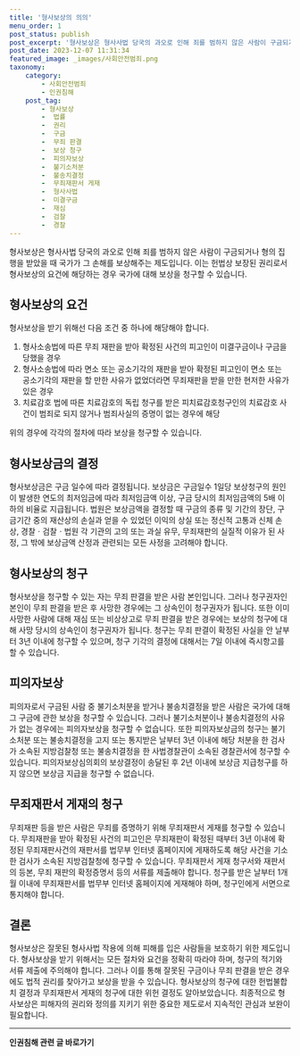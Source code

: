 ```yaml
---
title: '형사보상의 의의'
menu_order: 1
post_status: publish
post_excerpt: '형사보상은 형사사법 당국의 과오로 인해 죄를 범하지 않은 사람이 구금되거나 형의 집행을 받았을 때 국가가 그 손해를 보상해주는 제도입니다. 이는 헌법상 보장된 권리로서 형사보상의 요건에 해당하는 경우 국가에 대해 보상을 청구할 수 있습니다.'
post_date: 2023-12-07 11:31:34
featured_image: _images/사회안전범죄.png
taxonomy:
    category:
        - 사회안전범죄
        - 인권침해
    post_tag:
        - 형사보상
        -  법률
        -  권리
        -  구금
        -  무죄 판결
        -  보상 청구
        -  피의자보상
        -  불기소처분
        -  불송치결정
        -  무죄재판서 게재
        -  형사사법
        -  미결구금
        -  재심
        -  검찰
        -  경찰
---
```



형사보상은 형사사법 당국의 과오로 인해 죄를 범하지 않은 사람이 구금되거나 형의 집행을 받았을 때 국가가 그 손해를 보상해주는 제도입니다. 이는 헌법상 보장된 권리로서 형사보상의 요건에 해당하는 경우 국가에 대해 보상을 청구할 수 있습니다.

## 형사보상의 요건

형사보상을 받기 위해선 다음 조건 중 하나에 해당해야 합니다.
1. 형사소송법에 따른 무죄 재판을 받아 확정된 사건의 피고인이 미결구금이나 구금을 당했을 경우
2. 형사소송법에 따라 면소 또는 공소기각의 재판을 받아 확정된 피고인이 면소 또는 공소기각의 재판을 할 만한 사유가 없었더라면 무죄재판을 받을 만한 현저한 사유가 있은 경우
3. 치료감호 법에 따른 치료감호의 독립 청구를 받은 피치료감호청구인의 치료감호 사건이 범죄로 되지 않거나 범죄사실의 증명이 없는 경우에 해당

위의 경우에 각각의 절차에 따라 보상을 청구할 수 있습니다.

## 형사보상금의 결정

형사보상금은 구금 일수에 따라 결정됩니다. 보상금은 구금일수 1일당 보상청구의 원인이 발생한 연도의 최저임금에 따라 최저임금액 이상, 구금 당시의 최저임금액의 5배 이하의 비율로 지급됩니다. 법원은 보상금액을 결정할 때 구금의 종류 및 기간의 장단, 구금기간 중의 재산상의 손실과 얻을 수 있었던 이익의 상실 또는 정신적 고통과 신체 손상, 경찰ㆍ검찰ㆍ법원 각 기관의 고의 또는 과실 유무, 무죄재판의 실질적 이유가 된 사정, 그 밖에 보상금액 산정과 관련되는 모든 사정을 고려해야 합니다.

## 형사보상의 청구

형사보상을 청구할 수 있는 자는 무죄 판결을 받은 사람 본인입니다. 그러나 청구권자인 본인이 무죄 판결을 받은 후 사망한 경우에는 그 상속인이 청구권자가 됩니다. 또한 이미 사망한 사람에 대해 재심 또는 비상상고로 무죄 판결을 받은 경우에는 보상의 청구에 대해 사망 당시의 상속인이 청구권자가 됩니다. 청구는 무죄 판결이 확정된 사실을 안 날부터 3년 이내에 청구할 수 있으며, 청구 기각의 결정에 대해서는 7일 이내에 즉시항고를 할 수 있습니다.

## 피의자보상

피의자로서 구금된 사람 중 불기소처분을 받거나 불송치결정을 받은 사람은 국가에 대해 그 구금에 관한 보상을 청구할 수 있습니다. 그러나 불기소처분이나 불송치결정의 사유가 없는 경우에는 피의자보상을 청구할 수 없습니다. 또한 피의자보상금의 청구는 불기소처분 또는 불송치결정을 고지 또는 통지받은 날부터 3년 이내에 해당 처분을 한 검사가 소속된 지방검찰청 또는 불송치결정을 한 사법경찰관이 소속된 경찰관서에 청구할 수 있습니다. 피의자보상심의회의 보상결정이 송달된 후 2년 이내에 보상금 지급청구를 하지 않으면 보상금 지급을 청구할 수 없습니다.

## 무죄재판서 게재의 청구

무죄재판 등을 받은 사람은 무죄를 증명하기 위해 무죄재판서 게재를 청구할 수 있습니다. 무죄재판을 받아 확정된 사건의 피고인은 무죄재판이 확정된 때부터 3년 이내에 확정된 무죄재판사건의 재판서를 법무부 인터넷 홈페이지에 게재하도록 해당 사건을 기소한 검사가 소속된 지방검찰청에 청구할 수 있습니다. 무죄재판서 게재 청구서와 재판서의 등본, 무죄 재판의 확정증명서 등의 서류를 제출해야 합니다. 청구를 받은 날부터 1개월 이내에 무죄재판서를 법무부 인터넷 홈페이지에 게재해야 하며, 청구인에게 서면으로 통지해야 합니다.

## 결론

형사보상은 잘못된 형사사법 작용에 의해 피해를 입은 사람들을 보호하기 위한 제도입니다. 형사보상을 받기 위해서는 모든 절차와 요건을 정확히 따라야 하며, 청구의 적기와 서류 제출에 주의해야 합니다. 그러나 이를 통해 잘못된 구금이나 무죄 판결을 받은 경우에도 법적 권리를 찾아가고 보상을 받을 수 있습니다. 형사보상의 청구에 대한 헌법불합치 결정과 무죄재판서 게재의 청구에 대한 위헌 결정도 알아보았습니다. 최종적으로 형사보상은 피해자의 권리와 정의를 지키기 위한 중요한 제도로서 지속적인 관심과 보완이 필요합니다.
<!-- wp:separator -->
<hr class="wp-block-separator has-alpha-channel-opacity"/>
<!-- /wp:separator -->

<!-- wp:group {"backgroundColor":"base","layout":{"type":"constrained"}} -->
<div class="wp-block-group has-base-background-color has-background"><!-- wp:paragraph {"align":"center","fontSize":"medium"} -->
<p class="has-text-align-center has-large-font-size"><strong>인권침해 관련 글 바로가기</strong></p>
<!-- /wp:paragraph -->


<!-- wp:latest-posts
{"categories":[{"id":31085,"count":19,"description":"","link":"https://uknowlaw.com/category/%ec%9d%b8%ea%b6%8c%ec%b9%a8%ed%95%b4/","name":"인권침해","slug":"인권침해","taxonomy":"category","parent":0,"meta":[],"_links":{"self":[{"href":"https://uknowlaw.com/wp-json/wp/v2/categories/31085"}],"collection":[{"href":"https://uknowlaw.com/wp-json/wp/v2/categories"}],"about":[{"href":"https://uknowlaw.com/wp-json/wp/v2/taxonomies/category"}],"wp:post_type":[{"href":"https://uknowlaw.com/wp-json/wp/v2/posts?categories=31085"}],"curies":[{"name":"wp","href":"https://api.w.org/{rel}","templated":true}]}}],"postsToShow":100,"excerptLength":28,"postLayout":"grid","columns":2,"featuredImageAlign":"left","featuredImageSizeSlug":"large","fontSize":"small"} /--></div>
<!-- /wp:group -->